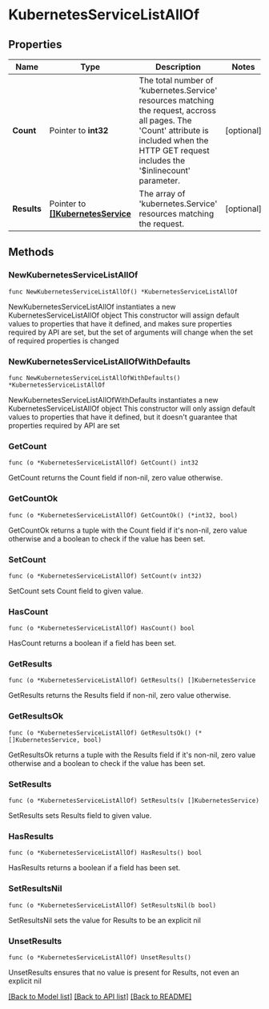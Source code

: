 # KubernetesServiceListAllOf

## Properties

Name | Type | Description | Notes
------------ | ------------- | ------------- | -------------
**Count** | Pointer to **int32** | The total number of &#39;kubernetes.Service&#39; resources matching the request, accross all pages. The &#39;Count&#39; attribute is included when the HTTP GET request includes the &#39;$inlinecount&#39; parameter. | [optional] 
**Results** | Pointer to [**[]KubernetesService**](KubernetesService.md) | The array of &#39;kubernetes.Service&#39; resources matching the request. | [optional] 

## Methods

### NewKubernetesServiceListAllOf

`func NewKubernetesServiceListAllOf() *KubernetesServiceListAllOf`

NewKubernetesServiceListAllOf instantiates a new KubernetesServiceListAllOf object
This constructor will assign default values to properties that have it defined,
and makes sure properties required by API are set, but the set of arguments
will change when the set of required properties is changed

### NewKubernetesServiceListAllOfWithDefaults

`func NewKubernetesServiceListAllOfWithDefaults() *KubernetesServiceListAllOf`

NewKubernetesServiceListAllOfWithDefaults instantiates a new KubernetesServiceListAllOf object
This constructor will only assign default values to properties that have it defined,
but it doesn't guarantee that properties required by API are set

### GetCount

`func (o *KubernetesServiceListAllOf) GetCount() int32`

GetCount returns the Count field if non-nil, zero value otherwise.

### GetCountOk

`func (o *KubernetesServiceListAllOf) GetCountOk() (*int32, bool)`

GetCountOk returns a tuple with the Count field if it's non-nil, zero value otherwise
and a boolean to check if the value has been set.

### SetCount

`func (o *KubernetesServiceListAllOf) SetCount(v int32)`

SetCount sets Count field to given value.

### HasCount

`func (o *KubernetesServiceListAllOf) HasCount() bool`

HasCount returns a boolean if a field has been set.

### GetResults

`func (o *KubernetesServiceListAllOf) GetResults() []KubernetesService`

GetResults returns the Results field if non-nil, zero value otherwise.

### GetResultsOk

`func (o *KubernetesServiceListAllOf) GetResultsOk() (*[]KubernetesService, bool)`

GetResultsOk returns a tuple with the Results field if it's non-nil, zero value otherwise
and a boolean to check if the value has been set.

### SetResults

`func (o *KubernetesServiceListAllOf) SetResults(v []KubernetesService)`

SetResults sets Results field to given value.

### HasResults

`func (o *KubernetesServiceListAllOf) HasResults() bool`

HasResults returns a boolean if a field has been set.

### SetResultsNil

`func (o *KubernetesServiceListAllOf) SetResultsNil(b bool)`

 SetResultsNil sets the value for Results to be an explicit nil

### UnsetResults
`func (o *KubernetesServiceListAllOf) UnsetResults()`

UnsetResults ensures that no value is present for Results, not even an explicit nil

[[Back to Model list]](../README.md#documentation-for-models) [[Back to API list]](../README.md#documentation-for-api-endpoints) [[Back to README]](../README.md)


